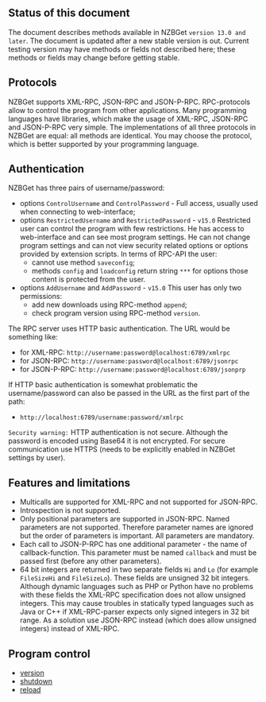 ## Status of this document


The document describes methods available in NZBGet `version 13.0 and later`. The document is updated after a new stable version is out. Current testing version may have methods or fields not described here; these methods or fields may change before getting stable.

## Protocols

NZBGet supports XML-RPC, JSON-RPC and JSON-P-RPC. RPC-protocols allow to control the program from other applications. Many programming languages have libraries, which make the usage of XML-RPC, JSON-RPC and JSON-P-RPC very simple. The implementations of all three protocols in NZBGet are equal: all methods are identical. You may choose the protocol, which is better supported by your programming language.

## Authentication

NZBGet has three pairs of username/password:

- options `ControlUsername` and `ControlPassword` - Full access, usually used when connecting to web-interface;
- options `RestrictedUsername` and `RestrictedPassword` - `v15.0` Restricted user can control the program with few restrictions. He has access to web-interface and can see most program settings. He can not change program settings and can not view security related options or options provided by extension scripts. In terms of RPC-API the user:
  - cannot use method `saveconfig`;
  - methods `config` and `loadconfig` return string `***` for options those content is protected from the user.
- options `AddUsername` and `AddPassword` - `v15.0` This user has only two permissions:
  - add new downloads using RPC-method `append`;
  - check program version using RPC-method `version`.


The RPC server uses HTTP basic authentication. The URL would be something like:

- for XML-RPC: `http://username:password@localhost:6789/xmlrpc`
- for JSON-RPC: `http://username:password@localhost:6789/jsonrpc`
- for JSON-P-RPC: `http://username:password@localhost:6789/jsonprp`
 
If HTTP basic authentication is somewhat problematic the username/password can also be passed in the URL as the first part of the path:

- `http://localhost:6789/username:password/xmlrpc`

`Security warning:` HTTP authentication is not secure. Although the password is encoded using Base64 it is not encrypted. For secure communication use HTTPS (needs to be explicitly enabled in NZBGet settings by user).

## Features and limitations

- Multicalls are supported for XML-RPC and not supported for JSON-RPC.
- Introspection is not supported.
- Only positional parameters are supported in JSON-RPC. Named parameters are not supported. Therefore parameter names are ignored but the order of parameters is important. All parameters are mandatory.
- Each call to JSON-P-RPC has one additional parameter - the name of callback-function. This parameter must be named `callback` and must be passed first (before any other parameters).
- 64 bit integers are returned in two separate fields `Hi` and `Lo` (for example `FileSizeHi` and `FileSizeLo`). These fields are unsigned 32 bit integers. Although dynamic languages such as PHP or Python have no problems with these fields the XML-RPC specification does not allow unsigned integers. This may cause troubles in statically typed languages such as Java or C++ if XML-RPC-parser expects only signed integers in 32 bit range. As a solution use JSON-RPC instead (which does allow unsigned integers) instead of XML-RPC.

## Program control

- [version](VERSION.md)
- [shutdown](SHUTDOWN.md)
- [reload](RELOAD.md)
